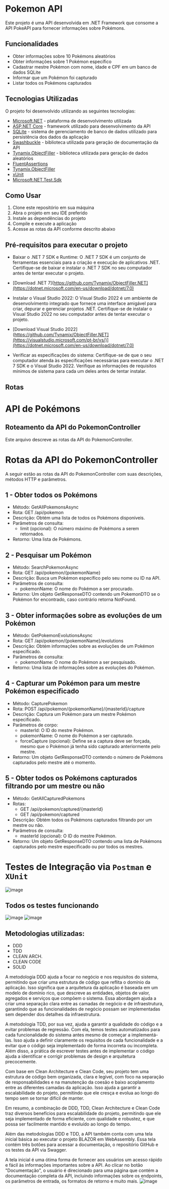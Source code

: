 # Pokemon API

Este projeto é uma API desenvolvida em .NET Framework que consome a API PokeAPI para fornecer informações sobre Pokémons.

## Funcionalidades

- Obter informações sobre 10 Pokémons aleatórios
- Obter informações sobre 1 Pokémon específico
- Cadastrar mestre Pokémon com nome, idade e CPF em um banco de dados SQLite
- Informar que um Pokémon foi capturado
- Listar todos os Pokémons capturados

## Tecnologias Utilizadas

O projeto foi desenvolvido utilizando as seguintes tecnologias:

- [Microsoft.NET](https://dotnet.microsoft.com/) - plataforma de desenvolvimento utilizada
- [ASP.NET Core](https://dotnet.microsoft.com/apps/aspnet) - framework utilizado para desenvolvimento da API
- [SQLite](https://www.sqlite.org/index.html) - sistema de gerenciamento de banco de dados utilizado para persistência dos dados da aplicação
- [Swashbuckle](https://github.com/domaindrivendev/Swashbuckle.AspNetCore) - biblioteca utilizada para geração de documentação da API
- [Tynamix.ObjectFiller](https://github.com/Tynamix/ObjectFiller.NET) - biblioteca utilizada para geração de dados aleatórios
- [FluentAssertions](https://fluentassertions.com/)
- [Tynamix.ObjectFiller](https://github.com/Tynamix/ObjectFiller.NET)
- [xUnit](https://xunit.net/)
- [Microsoft.NET.Test.Sdk](https://docs.microsoft.com/en-us/dotnet/core/testing/unit-testing-with-dotnet-test)

## Como Usar

1. Clone este repositório em sua máquina
2. Abra o projeto em seu IDE preferido
3. Instale as dependências do projeto
4. Compile e execute a aplicação
5. Acesse as rotas da API conforme descrito abaixo

## Pré-requisitos para executar o projeto

- Baixar o .NET 7 SDK e Runtime: O .NET 7 SDK é um conjunto de ferramentas essenciais para a criação e execução de aplicativos .NET. Certifique-se de baixar e instalar o .NET 7 SDK no seu computador antes de tentar executar o projeto.
- [Download .NET 7](https://github.com/Tynamix/ObjectFiller.NET](https://dotnet.microsoft.com/en-us/download/dotnet/7.0)

- Instalar o Visual Studio 2022: O Visual Studio 2022 é um ambiente de desenvolvimento integrado que fornece uma interface amigável para criar, depurar e gerenciar projetos .NET. Certifique-se de instalar o Visual Studio 2022 no seu computador antes de tentar executar o projeto.
- [Download Visual Studio 2022](https://github.com/Tynamix/ObjectFiller.NET](https://visualstudio.microsoft.com/pt-br/vs/)](https://dotnet.microsoft.com/en-us/download/dotnet/7.0)

- Verificar as especificações do sistema: Certifique-se de que o seu computador atenda às especificações necessárias para executar o .NET 7 SDK e o Visual Studio 2022. Verifique as informações de requisitos mínimos de sistema para cada um deles antes de tentar instalar.

## Rotas

# API de Pokémons

## Roteamento da API do PokemonController
Este arquivo descreve as rotas da API do PokemonController.

# Rotas da API do PokemonController

A seguir estão as rotas da API do PokemonController com suas descrições, métodos HTTP e parâmetros.

## 1 - Obter todos os Pokémons
- Método: GetAllPokemonsAsync
- Rota: GET /api/pokemon
- Descrição: Obtém uma lista de todos os Pokémons disponíveis.
- Parâmetros de consulta:
  - limit (opcional): O número máximo de Pokémons a serem retornados.
- Retorno: Uma lista de Pokémons.

## 2 - Pesquisar um Pokémon
- Método: SearchPokemonAsync
- Rota: GET /api/pokemon/{pokemonName}
- Descrição: Busca um Pokémon específico pelo seu nome ou ID na API.
- Parâmetros de consulta:
  - pokemonName: O nome do Pokémon a ser procurado.
- Retorno: Um objeto GetResponseDTO contendo um PokemonDTO se o Pokémon for encontrado, caso contrário retorna NotFound.

## 3 - Obter informações sobre as evoluções de um Pokémon
- Método: GetPokemonEvolutionsAsync
- Rota: GET /api/pokemon/{pokemonName}/evolutions
- Descrição: Obtém informações sobre as evoluções de um Pokémon especificado.
- Parâmetros de consulta:
  - pokemonName: O nome do Pokémon a ser pesquisado.
- Retorno: Uma lista de informações sobre as evoluções do Pokémon.

## 4 - Capturar um Pokémon para um mestre Pokémon especificado
- Método: CapturePokemon
- Rota: POST /api/pokemon/{pokemonName}/{masterId}/capture
- Descrição: Captura um Pokémon para um mestre Pokémon especificado.
- Parâmetros de corpo:
  - masterId: O ID do mestre Pokémon.
  - pokemonName: O nome do Pokémon a ser capturado.
  - forceCapture (opcional): Define se a captura deve ser forçada, mesmo que o Pokémon já tenha sido capturado anteriormente pelo mestre.
- Retorno: Um objeto GetResponseDTO contendo o número de Pokémons capturados pelo mestre até o momento.

## 5 - Obter todos os Pokémons capturados filtrando por um mestre ou não
- Método: GetAllCapturedPokemons
- Rotas:
  - GET /api/pokemon/captured/{masterId}
  - GET /api/pokemon/captured
- Descrição: Obtém todos os Pokémons capturados filtrando por um mestre ou não.
- Parâmetros de consulta:
  - masterId (opcional): O ID do mestre Pokémon.
- Retorno: Um objeto GetResponseDTO contendo uma lista de Pokémons capturados pelo mestre especificado ou por todos os mestres.

# Testes de Integração via `Postman` e `XUnit`

![image](https://user-images.githubusercontent.com/29386600/225140301-613ab251-433d-4629-9a5c-a8f5bb77144e.png)

## Todos os testes funcionando 
![image](https://user-images.githubusercontent.com/29386600/225140439-9708ba9e-2026-4aa9-b476-3b4db14ce44c.png)
![image](https://user-images.githubusercontent.com/29386600/225140513-0dcd3acc-eae8-437f-ac1e-c00fb104d7c6.png)

## Metodologias utilizadas: 

- DDD
- TDD
- CLEAN ARCH. 
- CLEAN CODE
- SOLID

A metodologia DDD ajuda a focar no negócio e nos requisitos do sistema, permitindo que criar uma estrutura de código que reflita o domínio da aplicação. Isso significa que a arquitetura da aplicação é baseada em um modelo de domínio rico, que descreve as entidades, objetos de valor, agregados e serviços que compõem o sistema. Essa abordagem ajuda a criar uma separação clara entre as camadas de negócio e de infraestrutura, garantindo que as funcionalidades de negócio possam ser implementadas sem depender dos detalhes da infraestrutura.

A metodologia TDD, por sua vez, ajuda a garantir a qualidade do código e a evitar problemas de regressão. Com ela, temos testes automatizados para cada funcionalidade do sistema antes mesmo de começar a implementá-las. Isso ajuda a definir claramente os requisitos de cada funcionalidade e a evitar que o código seja implementado de forma incorreta ou incompleta. Além disso, a prática de escrever testes antes de implementar o código ajuda a identificar e corrigir problemas de design e arquitetura precocemente.

Com base em Clean Architecture e Clean Code, seu projeto tem uma estrutura de código bem organizada, clara e legível, com foco na separação de responsabilidades e na manutenção da coesão e baixo acoplamento entre as diferentes camadas da aplicação. Isso ajuda a garantir a escalabilidade do projeto, permitindo que ele cresça e evolua ao longo do tempo sem se tornar difícil de manter.

Em resumo, a combinação de DDD, TDD, Clean Architecture e Clean Code traz diversos benefícios para escalabilidade do projeto, permitindo que ele seja implementado de forma eficiente, com qualidade e robustez, e que possa ser facilmente mantido e evoluído ao longo do tempo.

 Além das metodologias DDD e TDD, a API também conta com uma tela inicial básica ao executar o projeto BLAZOR em WebAssembly. Essa tela contém três botões para acessar a documentação, o repositório GitHub e os testes da API via Swagger.

A tela inicial é uma ótima forma de fornecer aos usuários um acesso rápido e fácil às informações importantes sobre a API. Ao clicar no botão "Documentação", o usuário é direcionado para uma página que contém a documentação completa da API, incluindo informações sobre os endpoints, os parâmetros de entrada, os formatos de retorno e muito mais.
![image](https://user-images.githubusercontent.com/29386600/225142422-4db44899-4700-47b8-bca9-212bb7e46fab.png)

